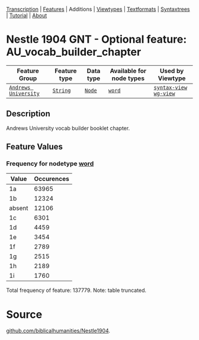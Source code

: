<a name="start"></a>
<div class="hidden-content"><a href="../transcription.md">Transcription</a> | <a href="README.md#start">Features</a> | Additions | <a href="../viewtypes.md#start">Viewtypes</a> | <a href="../textformats.md#start">Textformats</a> |  <a href="../syntaxtrees.md#start">Syntaxtrees</a> | <a href="../tutorial/README.md#start">Tutorial</a>  | <a href="../about.md#start">About</a></div>

# Nestle 1904 GNT - Optional feature: AU_vocab_builder_chapter

Feature Group | Feature type |Data type |Available for node types | Used by Viewtype 
---|---|---|---|---
[`Andrews University`](featuresbyfeaturegroup.md#andrews-university)|[`String`](featuresbydatatype.md#string)|[`Node`](featuresbynodetype.md#node)| [`word`](featuresbynodetype.md#word) |[`syntax-view`](../syntax-view.md#start) [`wg-view`](../wg-view.md#start) 

## Description
Andrews University vocab builder booklet chapter.
## Feature Values
### Frequency for nodetype [word](featuresbynodetype.md#word)

Value|Occurences
---|---
1a|63965
1b|12324
absent|12106
1c|6301
1d|4459
1e|3454
1f|2789
1g|2515
1h|2189
1i|1760

Total frequency of feature: 137779. Note: table truncated.


# Source

[github.com/biblicalhumanities/Nestle1904](https://github.com/biblicalhumanities/Nestle1904/blob/master/morph/Nestle1904.csv).
 